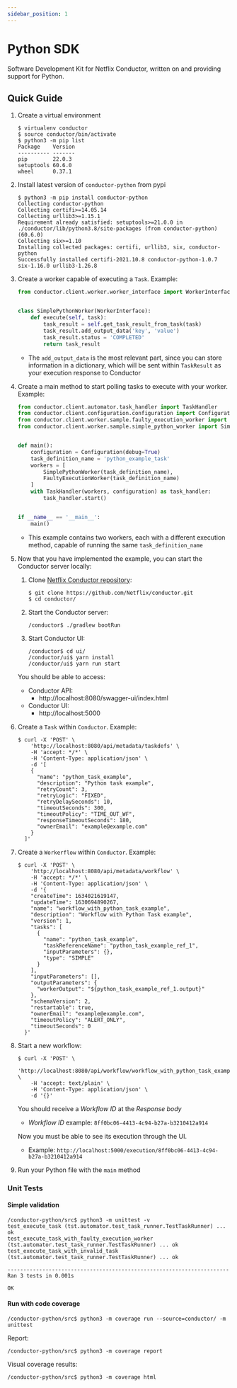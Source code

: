 ```yaml
---
sidebar_position: 1
---
```


# Python SDK

Software Development Kit for Netflix Conductor, written on and providing support for Python.

## Quick Guide

1. Create a virtual environment
    ```shell
    $ virtualenv conductor
    $ source conductor/bin/activate
    $ python3 -m pip list
    Package    Version
    ---------- -------
    pip        22.0.3
    setuptools 60.6.0
    wheel      0.37.1
    ```
1. Install latest version of `conductor-python` from pypi
    ```shell
    $ python3 -m pip install conductor-python
    Collecting conductor-python
    Collecting certifi>=14.05.14
    Collecting urllib3>=1.15.1
    Requirement already satisfied: setuptools>=21.0.0 in ./conductor/lib/python3.8/site-packages (from conductor-python) (60.6.0)
    Collecting six>=1.10
    Installing collected packages: certifi, urllib3, six, conductor-python
    Successfully installed certifi-2021.10.8 conductor-python-1.0.7 six-1.16.0 urllib3-1.26.8
    ```
2. Create a worker capable of executing a `Task`. Example:
    ```python
    from conductor.client.worker.worker_interface import WorkerInterface


    class SimplePythonWorker(WorkerInterface):
        def execute(self, task):
            task_result = self.get_task_result_from_task(task)
            task_result.add_output_data('key', 'value')
            task_result.status = 'COMPLETED'
            return task_result
    ```
    * The `add_output_data` is the most relevant part, since you can store information in a dictionary, which will be sent within `TaskResult` as your execution response to Conductor
3. Create a main method to start polling tasks to execute with your worker. Example:
    ```python
    from conductor.client.automator.task_handler import TaskHandler
    from conductor.client.configuration.configuration import Configuration
    from conductor.client.worker.sample.faulty_execution_worker import FaultyExecutionWorker
    from conductor.client.worker.sample.simple_python_worker import SimplePythonWorker


    def main():
        configuration = Configuration(debug=True)
        task_definition_name = 'python_example_task'
        workers = [
            SimplePythonWorker(task_definition_name),
            FaultyExecutionWorker(task_definition_name)
        ]
        with TaskHandler(workers, configuration) as task_handler:
            task_handler.start()


    if __name__ == '__main__':
        main()
    ```
    * This example contains two workers, each with a different execution method, capable of running the same `task_definition_name`
4. Now that you have implemented the example, you can start the Conductor server locally:
      1. Clone [Netflix Conductor repository](https://github.com/Netflix/conductor):
          ```shell
          $ git clone https://github.com/Netflix/conductor.git
          $ cd conductor/
          ```
      2. Start the Conductor server:
          ```shell
          /conductor$ ./gradlew bootRun
          ```
      3. Start Conductor UI:
          ```shell
          /conductor$ cd ui/
          /conductor/ui$ yarn install
          /conductor/ui$ yarn run start
          ```
      You should be able to access:
      * Conductor API:
        * http://localhost:8080/swagger-ui/index.html
      * Conductor UI:
        * http://localhost:5000
5. Create a `Task` within `Conductor`. Example:
    ```shell
    $ curl -X 'POST' \
        'http://localhost:8080/api/metadata/taskdefs' \
        -H 'accept: */*' \
        -H 'Content-Type: application/json' \
        -d '[
        {
          "name": "python_task_example",
          "description": "Python task example",
          "retryCount": 3,
          "retryLogic": "FIXED",
          "retryDelaySeconds": 10,
          "timeoutSeconds": 300,
          "timeoutPolicy": "TIME_OUT_WF",
          "responseTimeoutSeconds": 180,
          "ownerEmail": "example@example.com"
        }
      ]'
    ```
6. Create a `Workerflow` within `Conductor`. Example:
    ```shell
    $ curl -X 'POST' \
        'http://localhost:8080/api/metadata/workflow' \
        -H 'accept: */*' \
        -H 'Content-Type: application/json' \
        -d '{
        "createTime": 1634021619147,
        "updateTime": 1630694890267,
        "name": "workflow_with_python_task_example",
        "description": "Workflow with Python Task example",
        "version": 1,
        "tasks": [
          {
            "name": "python_task_example",
            "taskReferenceName": "python_task_example_ref_1",
            "inputParameters": {},
            "type": "SIMPLE"
          }
        ],
        "inputParameters": [],
        "outputParameters": {
          "workerOutput": "${python_task_example_ref_1.output}"
        },
        "schemaVersion": 2,
        "restartable": true,
        "ownerEmail": "example@example.com",
        "timeoutPolicy": "ALERT_ONLY",
        "timeoutSeconds": 0
      }'
    ```
1. Start a new workflow:
    ```shell
    $ curl -X 'POST' \
        'http://localhost:8080/api/workflow/workflow_with_python_task_example' \
        -H 'accept: text/plain' \
        -H 'Content-Type: application/json' \
        -d '{}'
    ```
    You should receive a *Workflow ID* at the *Response body*
    * *Workflow ID* example: `8ff0bc06-4413-4c94-b27a-b3210412a914`
    
    Now you must be able to see its execution through the UI.
    * Example: `http://localhost:5000/execution/8ff0bc06-4413-4c94-b27a-b3210412a914`
1. Run your Python file with the `main` method

### Unit Tests

#### Simple validation

```shell
/conductor-python/src$ python3 -m unittest -v
test_execute_task (tst.automator.test_task_runner.TestTaskRunner) ... ok
test_execute_task_with_faulty_execution_worker (tst.automator.test_task_runner.TestTaskRunner) ... ok
test_execute_task_with_invalid_task (tst.automator.test_task_runner.TestTaskRunner) ... ok

----------------------------------------------------------------------
Ran 3 tests in 0.001s

OK
```

#### Run with code coverage

```shell
/conductor-python/src$ python3 -m coverage run --source=conductor/ -m unittest
```

Report:

```shell
/conductor-python/src$ python3 -m coverage report
```

Visual coverage results:

```shell
/conductor-python/src$ python3 -m coverage html
```

